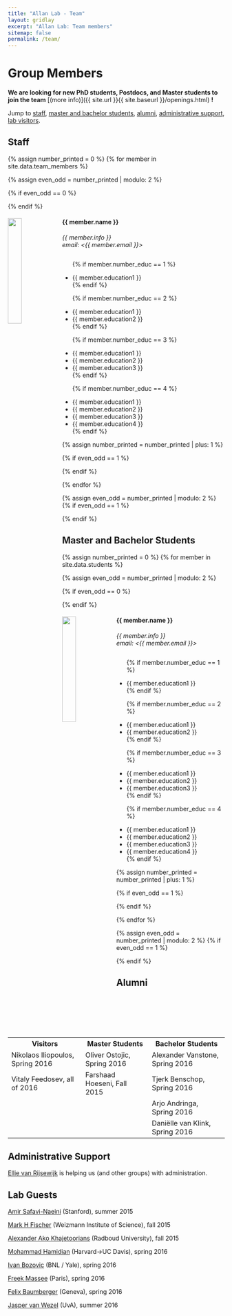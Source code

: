 ```yaml
---
title: "Allan Lab - Team"
layout: gridlay
excerpt: "Allan Lab: Team members"
sitemap: false
permalink: /team/
---
```


# Group Members

 **We are  looking for new PhD students, Postdocs, and Master students to join the team** [(more info)]({{ site.url }}{{ site.baseurl }}/openings.html) **!**


Jump to [staff](#staff), [master and bachelor students](#master-and-bachelor-students), [alumni](#alumni), [administrative support](#administrative-support), [lab visitors](#lab-visitors).

## Staff
{% assign number_printed = 0 %}
{% for member in site.data.team_members %}

{% assign even_odd = number_printed | modulo: 2 %}

{% if even_odd == 0 %}
<div class="row">
{% endif %}

<div class="col-sm-6 clearfix">
  <img src="{{ site.url }}{{ site.baseurl }}/images/teampic/{{ member.photo }}" class="img-responsive" width="25%" style="float: left" />
  <h4>{{ member.name }}</h4>
  <i>{{ member.info }}<br>email: <{{ member.email }}></i>
  <ul style="overflow: hidden">
  
  {% if member.number_educ == 1 %}
  <li> {{ member.education1 }} </li>
  {% endif %}
  
  {% if member.number_educ == 2 %}
  <li> {{ member.education1 }} </li>
  <li> {{ member.education2 }} </li>
  {% endif %}
  
  {% if member.number_educ == 3 %}
  <li> {{ member.education1 }} </li>
  <li> {{ member.education2 }} </li>
  <li> {{ member.education3 }} </li>
  {% endif %}
  
  {% if member.number_educ == 4 %}
  <li> {{ member.education1 }} </li>
  <li> {{ member.education2 }} </li>
  <li> {{ member.education3 }} </li>
  <li> {{ member.education4 }} </li>
  {% endif %}
  
  </ul>
</div>

{% assign number_printed = number_printed | plus: 1 %}

{% if even_odd == 1 %}
</div>
{% endif %}

{% endfor %}

{% assign even_odd = number_printed | modulo: 2 %}
{% if even_odd == 1 %}
</div>
{% endif %}




## Master and Bachelor Students 
{% assign number_printed = 0 %}
{% for member in site.data.students %}

{% assign even_odd = number_printed | modulo: 2 %}

{% if even_odd == 0 %}
<div class="row">
{% endif %}

<div class="col-sm-6 clearfix">
  <img src="{{ site.url }}{{ site.baseurl }}/images/teampic/{{ member.photo }}" class="img-responsive" width="25%" style="float: left" />
  <h4>{{ member.name }}</h4>
  <i>{{ member.info }}<br>email: <{{ member.email }}></i>
  <ul style="overflow: hidden">
  
  {% if member.number_educ == 1 %}
  <li> {{ member.education1 }} </li>
  {% endif %}
  
  {% if member.number_educ == 2 %}
  <li> {{ member.education1 }} </li>
  <li> {{ member.education2 }} </li>
  {% endif %}
  
  {% if member.number_educ == 3 %}
  <li> {{ member.education1 }} </li>
  <li> {{ member.education2 }} </li>
  <li> {{ member.education3 }} </li>
  {% endif %}
  
  {% if member.number_educ == 4 %}
  <li> {{ member.education1 }} </li>
  <li> {{ member.education2 }} </li>
  <li> {{ member.education3 }} </li>
  <li> {{ member.education4 }} </li>
  {% endif %}
  
  </ul>
</div>

{% assign number_printed = number_printed | plus: 1 %}

{% if even_odd == 1 %}
</div>
{% endif %}

{% endfor %}

{% assign even_odd = number_printed | modulo: 2 %}
{% if even_odd == 1 %}
</div>
{% endif %}


## Alumni
<table align="center" style="width:100%">
<tr><th>Visitors</th>
    <th>Master Students</th> 
    <th>Bachelor Students</th>
  </tr>
  <tr>
    <td>Nikolaos Iliopoulos, Spring 2016</td>
    <td>Oliver Ostojic, Spring 2016</td>
    <td>Alexander Vanstone, Spring 2016</td>
  </tr>
  <tr>
    <td>Vitaly Feedosev, all of 2016</td>
    <td>Farshaad Hoeseni, Fall 2015</td>
    <td>Tjerk Benschop, Spring 2016</td>
  </tr>
  <tr>
    <td></td>
    <td></td>
    <td>Arjo Andringa, Spring 2016</td>
  </tr>
  <tr>
    <td></td>
    <td></td>
    <td>Daniëlle van Klink, Spring 2016</td>
  </tr>
</table>

## Administrative Support
<a href="mailto:Rijsewijk@Physics.LeidenUniv.nl">Ellie van Rijsewijk</a> is helping us (and other groups) with administration.

## Lab Guests

[Amir Safavi-Naeini](http://stanford.edu/~safavi/) (Stanford), summer 2015

[Mark H Fischer](https://people.phys.ethz.ch/~mfischer/) (Weizmann Institute of Science), fall 2015

[Alexander Ako Khajetoorians](http://www.ru.nl/spm) (Radboud University), fall 2015

[Mohammad Hamidian](http://www.mhamidian.com) (Harvard->UC Davis), spring 2016

[Ivan Bozovic](https://www.bnl.gov/cmpmsd/mbe/default.asp) (BNL / Yale), spring 2016

[Freek Massee](http://www.fmassee.nl) (Paris), spring 2016

[Felix Baumberger](http://dqmp.unige.ch/baumberger/) (Geneva), spring 2016

[Jasper van Wezel](http://www.jvanwezel.com/) (UvA), summer 2016
